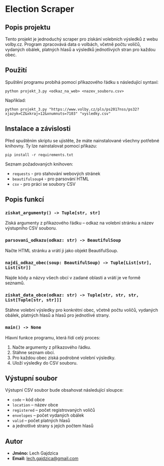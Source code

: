 # Election Scraper

## Popis projektu
Tento projekt je jednoduchý scraper pro získání volebních výsledků z webu volby.cz. Program zpracovává data o volbách, včetně počtu voličů, vydaných obálek, platných hlasů a výsledků jednotlivých stran pro každou obec.

## Použití
Spuštění programu probíhá pomocí příkazového řádku s následující syntaxí:

```
python projekt_3.py <odkaz_na_web> <nazev_souboru.csv>
```

Například:
```
python projekt_3.py "https://www.volby.cz/pls/ps2017nss/ps32?xjazyk=CZ&xkraj=12&xnumnuts=7103" "vysledky.csv"
```

## Instalace a závislosti
Před spuštěním skriptu se ujistěte, že máte nainstalované všechny potřebné knihovny. Ty lze nainstalovat pomocí příkazu:
```
pip install -r requirements.txt
```

Seznam požadovaných knihoven:
- `requests` - pro stahování webových stránek
- `beautifulsoup4` - pro parsování HTML
- `csv` - pro práci se soubory CSV

## Popis funkcí

### `ziskat_argumenty() -> Tuple[str, str]`
Získá argumenty z příkazového řádku – odkaz na volební stránku a název výstupního CSV souboru.

### `parsovani_odkazu(odkaz: str) -> BeautifulSoup`
Načte HTML stránku a vrátí ji jako objekt BeautifulSoup.

### `najdi_odkaz_obec(soup: BeautifulSoup) -> Tuple[List[str], List[str]]`
Najde kódy a názvy všech obcí v zadané oblasti a vrátí je ve formě seznamů.

### `ziskat_data_obce(odkaz: str) -> Tuple[str, str, str, List[Tuple[str, str]]]`
Stáhne volební výsledky pro konkrétní obec, včetně počtu voličů, vydaných obálek, platných hlasů a hlasů pro jednotlivé strany.

### `main() -> None`
Hlavní funkce programu, která řídí celý proces:
1. Načte argumenty z příkazového řádku.
2. Stáhne seznam obcí.
3. Pro každou obec získá podrobné volební výsledky.
4. Uloží výsledky do CSV souboru.

## Výstupní soubor
Výstupní CSV soubor bude obsahovat následující sloupce:
- `code` – kód obce
- `location` – název obce
- `registered` – počet registrovaných voličů
- `envelopes` – počet vydaných obálek
- `valid` – počet platných hlasů
- a jednotlivé strany s jejich počtem hlasů

## Autor
- **Jméno:** Lech Gajdzica
- **Email:** lech.gajdzica@gmail.com


